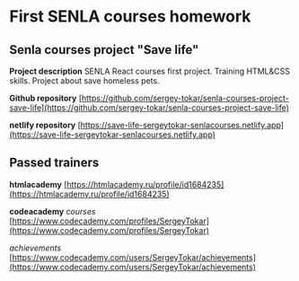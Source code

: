 # First SENLA courses homework
## Senla courses project "Save life"

**Project description**
SENLA React courses first project. Training HTML&CSS skills.
Project about save homeless pets.

**Github repository**
[https://github.com/sergey-tokar/senla-courses-project-save-life](https://github.com/sergey-tokar/senla-courses-project-save-life)

**netlify repository**
[https://save-life-sergeytokar-senlacourses.netlify.app](https://save-life-sergeytokar-senlacourses.netlify.app)

## Passed trainers

**htmlacademy**
[https://htmlacademy.ru/profile/id1684235](https://htmlacademy.ru/profile/id1684235)

**codeacademy**
*courses*
[https://www.codecademy.com/profiles/SergeyTokar](https://www.codecademy.com/profiles/SergeyTokar)

*achievements*
[https://www.codecademy.com/users/SergeyTokar/achievements](https://www.codecademy.com/users/SergeyTokar/achievements)



